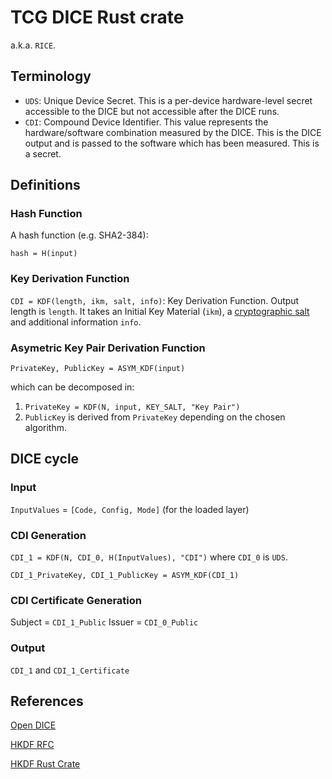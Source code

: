 # TCG DICE Rust crate

a.k.a. `RICE`.

## Terminology

* `UDS`: Unique Device Secret. This is a per-device hardware-level secret accessible to the DICE but not accessible after the DICE runs.
* `CDI`: Compound Device Identifier. This value represents the hardware/software combination measured by the DICE. This is the DICE output and is passed to the software which has been measured. This is a secret.

## Definitions

### Hash Function

A hash function (e.g. SHA2-384):

`hash = H(input)`

### Key Derivation Function
`CDI = KDF(length, ikm, salt, info)`: Key Derivation Function. Output length is `length`. It takes an Initial Key Material (`ikm`), a [cryptographic salt](https://en.wikipedia.org/wiki/Salt_(cryptography)) and additional information `info`.

### Asymetric Key Pair Derivation Function

`PrivateKey, PublicKey = ASYM_KDF(input)`

which can be decomposed in:

1. `PrivateKey = KDF(N, input, KEY_SALT, "Key Pair")`
2. `PublicKey` is derived from `PrivateKey` depending on the chosen algorithm.

## DICE cycle

### Input

`InputValues` = `[Code, Config, Mode]` (for the loaded layer)

### CDI Generation

`CDI_1 = KDF(N, CDI_0, H(InputValues), "CDI")` where `CDI_0` is `UDS`.

`CDI_1_PrivateKey, CDI_1_PublicKey = ASYM_KDF(CDI_1)`

### CDI Certificate Generation

Subject = `CDI_1_Public`
Issuer = `CDI_0_Public`

### Output

`CDI_1` and `CDI_1_Certificate`

## References

[Open DICE](https://pigweed.googlesource.com/open-dice/+/HEAD/docs/specification.md)

[HKDF RFC](https://www.rfc-editor.org/rfc/rfc5869)

[HKDF Rust Crate](https://docs.rs/hkdf/latest/hkdf/)
